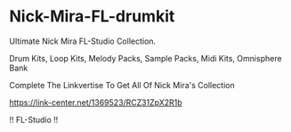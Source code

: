 # Nick-Mira-FL-drumkit

Ultimate Nick Mira FL-Studio Collection.

Drum Kits, Loop Kits, Melody Packs, Sample Packs, Midi Kits, Omnisphere Bank

Complete The Linkvertise To Get All Of Nick Mira's Collection

https://link-center.net/1369523/RCZ31ZpX2R1b


!! FL-Studio !!
